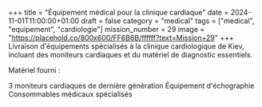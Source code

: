 +++
title = "Équipement médical pour la clinique cardiaque"
date = 2024-11-01T11:00:00+01:00
draft = false
category = "medical"
tags = ["medical", "equipement", "cardiologie"]
mission_number = 29
image = "https://placehold.co/800x600/FF6B6B/ffffff?text=Mission+29"
+++
Livraison d'équipements spécialisés à la clinique cardiologique de Kiev, incluant des moniteurs cardiaques et du matériel de diagnostic essentiels.
<!--more-->
Matériel fourni :

3 moniteurs cardiaques de dernière génération
Équipement d'échographie
Consommables médicaux spécialisés